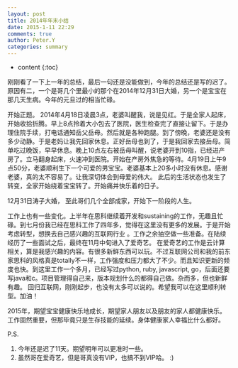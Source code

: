```yaml
---
layout: post
title: 2014年年末小结
date: 2015-1-11 22:29
comments: true
author: Peter.Y
categories: summary
---
```


* content
{:toc}

刚刚看了一下上一年的总结，最后一句还是没能做到，今年的总结还是写的迟了。原因有二，一个是哥几个里最小的那个在2014年12月31日大婚，另一个是宝宝在那几天生病。今年的元旦过的相当忙碌。

开始正题。
 2014年4月18日凌晨3点，老婆叫醒我，说是见红。于是全家人起床，开始收拾折腾。早上8点拎着大小包去了医院，医生检查完了直接让留下。于是办理住院手续，打电话通知岳父岳母。然后就是各种跑腿。到了傍晚，老婆还是没有多少动静。于是老妈让我先回家休息。正好岳母也到了，于是我回家去接岳母。简单吃过晚饭，早早休息。晚上10点左右被岳母叫醒，说老婆开到10指，已经进产房了。立马翻身起床，火速冲到医院。开始在产房外焦急的等待。4月19日上午9点50分，老婆顺利生下一个可爱的男宝宝。老婆基本上20多小时没有休息。感谢老婆，真的太不容易了。让我深切体会到母爱的伟大。
此后的生活状态也发生了转变，全家开始绕着宝宝转了。开始痛并快乐着的日子。

12月31日涛子大婚， 至此哥们几个全部成家，开始下一阶段的人生。

工作上也有一些变化。上半年在思科继续着开发和sustaining的工作，无趣且忙碌。到七月份我已经在思科工作了四年多，觉得在这里没有更多的发展。于是开始考虑转型，想换去自己感兴趣的互联网行业 。工作之余抽空做一些准备。在陆续经历了一些面试之后，最终在11月中旬进入了爱奇艺。
在爱奇艺的工作是云计算相关，算是我感兴趣的内容。有很多新鲜东西可以玩。不过互联网公司和我的前东家思科的风格真是totally不一样，工作强度和压力都大了不少。而且知识更新的频度也快。到这里工作一个多月，已经写过python, ruby, javascript, go，后面还要写java和c。项目管理得自己来，版本规划什么的都得自己做。杂而多，但也新鲜有趣。
回归互联网，刚刚起步，也没有太多可以说的。希望我可以在这里顺利转型。加油！

2015年，期望宝宝健康快乐地成长，期望家人朋友以及朋友的家人都健康快乐。工作固然重要，但那毕竟只是生存技能的延续。身体健康家人幸福比什么都好。

P.S. 
1. 今年还是迟了11天。期望明年可以更准时一些。
2. 虽然哥在爱奇艺，但是哥真没有VIP，也搞不到VIP哈。 :)

